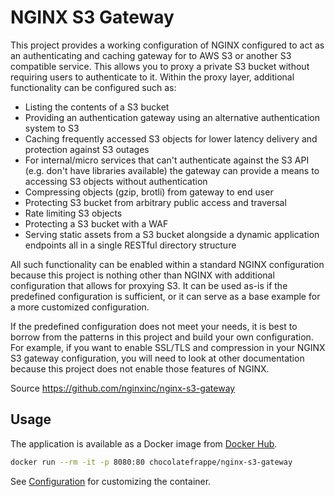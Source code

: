 # NGINX S3 Gateway

This project provides a working configuration of NGINX configured to act as an authenticating and caching gateway for to AWS S3 or another S3 compatible service. This allows you to proxy a private S3 bucket without requiring users to authenticate to it. Within the proxy layer, additional functionality can be configured such as:

- Listing the contents of a S3 bucket
- Providing an authentication gateway using an alternative authentication system to S3
- Caching frequently accessed S3 objects for lower latency delivery and protection against S3 outages
- For internal/micro services that can't authenticate against the S3 API (e.g. don't have libraries available) the gateway can provide a means to accessing S3 objects without authentication
- Compressing objects (gzip, brotli) from gateway to end user
- Protecting S3 bucket from arbitrary public access and traversal
- Rate limiting S3 objects
- Protecting a S3 bucket with a WAF
- Serving static assets from a S3 bucket alongside a dynamic application endpoints all in a single RESTful directory structure

All such functionality can be enabled within a standard NGINX configuration because this project is nothing other than NGINX with additional configuration that allows for proxying S3. It can be used as-is if the predefined configuration is sufficient, or it can serve as a base example for a more customized configuration.

If the predefined configuration does not meet your needs, it is best to borrow from the patterns in this project and build your own configuration. For example, if you want to enable SSL/TLS and compression in your NGINX S3 gateway configuration, you will need to look at other documentation because this project does not enable those features of NGINX.

Source https://github.com/nginxinc/nginx-s3-gateway

## Usage

The application is available as a Docker image from [Docker Hub](https://hub.docker.com/r/chocolatefrappe/nginx-s3-gateway).

```sh
docker run --rm -it -p 8080:80 chocolatefrappe/nginx-s3-gateway
```

See [Configuration](https://github.com/nginxinc/nginx-s3-gateway/blob/master/docs/getting_started.md#configuration) for customizing the container.
